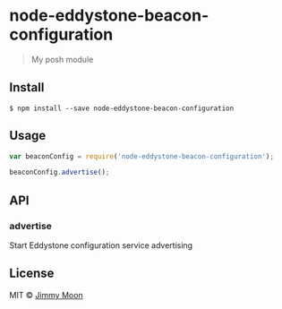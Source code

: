 # node-eddystone-beacon-configuration
> My posh module


## Install

```
$ npm install --save node-eddystone-beacon-configuration
```


## Usage

```js
var beaconConfig = require('node-eddystone-beacon-configuration');

beaconConfig.advertise();
```


## API

### advertise

Start Eddystone configuration service advertising

## License

MIT © [Jimmy Moon](http://ragingwind.me)
